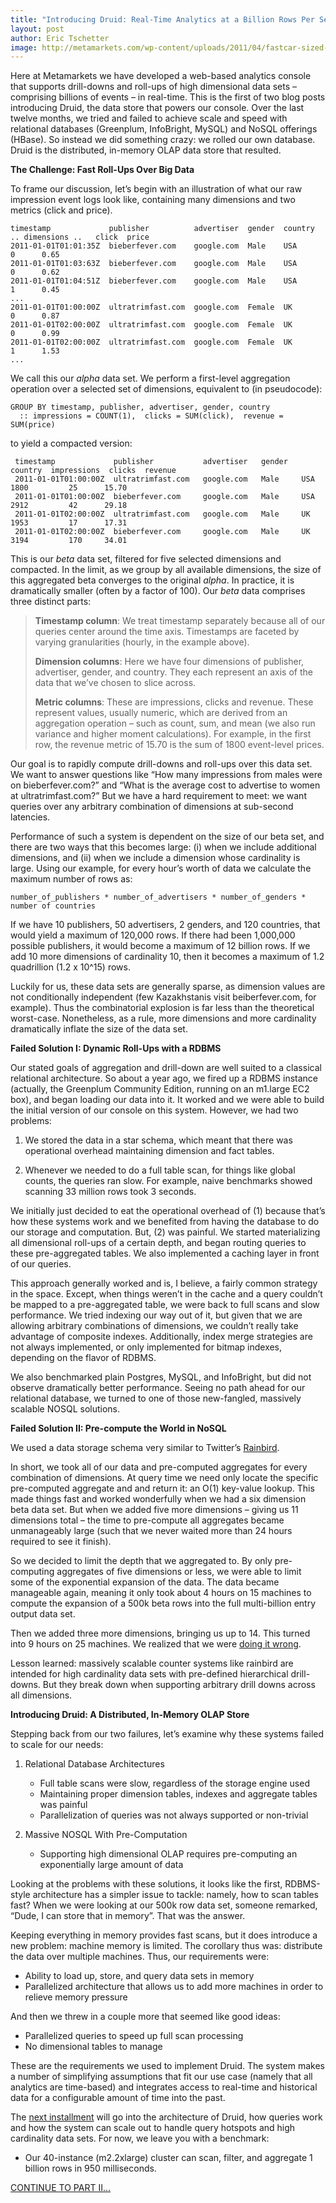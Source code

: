 ```yaml
---
title: "Introducing Druid: Real-Time Analytics at a Billion Rows Per Second"
layout: post
author: Eric Tschetter
image: http://metamarkets.com/wp-content/uploads/2011/04/fastcar-sized-470x288.jpg
---
```


Here at Metamarkets we have developed a web-based analytics console that
supports drill-downs and roll-ups of high dimensional data sets – comprising
billions of events – in real-time.  This is the first of two blog posts
introducing Druid, the data store that powers our console.  Over the last twelve
months, we tried and failed to achieve scale and speed with relational databases
(Greenplum, InfoBright, MySQL) and NoSQL offerings (HBase). So instead we did
something crazy: we rolled our own database. Druid is the distributed, in-memory
OLAP data store that resulted.

**The Challenge: Fast Roll-Ups Over Big Data**

To frame our discussion, let’s begin with an illustration of what our raw impression event logs look 
like, containing many dimensions and two metrics (click and price).

    timestamp             publisher          advertiser  gender  country  .. dimensions ..   click  price
    2011-01-01T01:01:35Z  bieberfever.com    google.com  Male    USA                         0      0.65
    2011-01-01T01:03:63Z  bieberfever.com    google.com  Male    USA                         0      0.62
    2011-01-01T01:04:51Z  bieberfever.com    google.com  Male    USA                         1      0.45
    ...
    2011-01-01T01:00:00Z  ultratrimfast.com  google.com  Female  UK                          0      0.87
    2011-01-01T02:00:00Z  ultratrimfast.com  google.com  Female  UK                          0      0.99
    2011-01-01T02:00:00Z  ultratrimfast.com  google.com  Female  UK                          1      1.53
    ...

We call this our *alpha* data set. We perform a first-level aggregation operation over a selected set of 
dimensions, equivalent to (in pseudocode):


    GROUP BY timestamp, publisher, advertiser, gender, country
      :: impressions = COUNT(1),  clicks = SUM(click),  revenue = SUM(price)

to yield a compacted version:

     timestamp             publisher           advertiser   gender   country  impressions  clicks  revenue
     2011-01-01T01:00:00Z  ultratrimfast.com   google.com   Male     USA      1800         25      15.70
     2011-01-01T01:00:00Z  bieberfever.com     google.com   Male     USA      2912         42      29.18
     2011-01-01T02:00:00Z  ultratrimfast.com   google.com   Male     UK       1953         17      17.31
     2011-01-01T02:00:00Z  bieberfever.com     google.com   Male     UK       3194         170     34.01

This is our *beta* data set, filtered for five selected dimensions and compacted. In the limit, as we group 
by all available dimensions, the size of this aggregated beta converges to the original *alpha*. In practice, 
it is dramatically smaller (often by a factor of 100). Our *beta* data comprises three distinct parts:

> **Timestamp column**: We treat timestamp separately because all of our queries
> center around the time axis. Timestamps are faceted by varying granularities
> (hourly, in the example above).
> 
> **Dimension columns**: Here we have four dimensions of publisher, advertiser,
> gender, and country. They each represent an axis of the data that we’ve chosen
> to slice across.
> 
>    **Metric columns**: These are impressions, clicks and revenue. These represent
> values, usually numeric, which are derived from an aggregation operation – such
> as count, sum, and mean (we also run variance and higher moment calculations).
> For example, in the first row, the revenue metric of 15.70 is the sum of 1800
> event-level prices.

Our goal is to rapidly compute drill-downs and roll-ups over this data set. We
want to answer questions like “How many impressions from males were on
bieberfever.com?” and “What is the average cost to advertise to women at
ultratrimfast.com?”  But we have a hard requirement to meet: we want queries
over any arbitrary combination of dimensions at sub-second latencies.

Performance of such a system is dependent on the size of our beta set, and
there are two ways that this becomes large: (i) when we include additional
dimensions, and (ii) when we include a dimension whose cardinality is large.
Using our example, for every hour’s worth of data we calculate the maximum
number of rows as:

	number_of_publishers * number_of_advertisers * number_of_genders * number of countries

If we have 10 publishers, 50 advertisers, 2 genders, and 120 countries, that
would yield a maximum of 120,000 rows.  If there had been 1,000,000 possible
publishers, it would become a maximum of 12 billion rows. If we add 10 more
dimensions of cardinality 10, then it becomes a maximum of 1.2 quadrillion (1.2
x 10^15) rows.

Luckily for us, these data sets are generally sparse, as dimension values are
not conditionally independent (few Kazakhstanis visit beiberfever.com, for
example). Thus the combinatorial explosion is far less than the theoretical
worst-case. Nonetheless, as a rule, more dimensions and more cardinality
dramatically inflate the size of the data set.

**Failed Solution I: Dynamic Roll-Ups with a RDBMS**

Our stated goals of aggregation and drill-down are well suited to a classical
relational architecture. So about a year ago, we fired up a RDBMS instance
(actually, the Greenplum Community Edition, running on an m1.large EC2 box),
and began loading our data into it. It worked and we were able to build the
initial version of our console on this system. However, we had two problems:

1. We stored the data in a star schema, which meant that there was operational
   overhead maintaining dimension and fact tables.

2. Whenever we needed to do a full table scan, for things like global counts,
   the queries ran slow. For example, naive benchmarks showed scanning 33
million rows took 3 seconds.

We initially just decided to eat the operational overhead of (1) because that’s
how these systems work and we benefited from having the database to do our
storage and computation. But, (2) was painful. We started materializing all
dimensional roll-ups of a certain depth, and began routing queries to these
pre-aggregated tables. We also implemented a caching layer in front of our
queries.

This approach generally worked and is, I believe, a fairly common strategy in
the space. Except, when things weren’t in the cache and a query couldn’t be
mapped to a pre-aggregated table, we were back to full scans and slow
performance.  We tried indexing our way out of it, but given that we are
allowing arbitrary combinations of dimensions, we couldn’t really take
advantage of composite indexes. Additionally, index merge strategies are not
always implemented, or only implemented for bitmap indexes, depending on the
flavor of RDBMS.

We also benchmarked plain Postgres, MySQL, and InfoBright, but did not observe
dramatically better performance. Seeing no path ahead for our relational
database, we turned to one of those new-fangled, massively scalable NOSQL
solutions.

**Failed Solution II: Pre-compute the World in NoSQL**

We used a data storage schema very similar to Twitter’s
[Rainbird](http://www.slideshare.net/kevinweil/rainbird-realtime-analytics-at-twitter-strata-2011).

In short, we took all of our data and pre-computed aggregates for every
combination of dimensions. At query time we need only locate the specific
pre-computed aggregate and and return it: an O(1) key-value lookup. This made
things fast and worked wonderfully when we had a six dimension beta data set.
But when we added five more dimensions – giving us 11 dimensions total – the
time to pre-compute all aggregates became unmanageably large (such that we
never waited more than 24 hours required to see it finish).

So we decided to limit the depth that we aggregated to. By only pre-computing
aggregates of five dimensions or less, we were able to limit some of the
exponential expansion of the data. The data became manageable again, meaning it
only took about 4 hours on 15 machines to compute the expansion of a 500k beta
rows into the full multi-billion entry output data set.

Then we added three more dimensions, bringing us up to 14. This turned into 9
hours on 25 machines. We realized that we were [doing it
wrong](http://knowyourmeme.com/memes/youre-doing-it-wrong).

Lesson learned: massively scalable counter systems like rainbird are intended
for high cardinality data sets with pre-defined hierarchical drill-downs. But
they break down when supporting arbitrary drill downs across all dimensions.

**Introducing Druid: A Distributed, In-Memory OLAP Store**

Stepping back from our two failures, let’s examine why these systems failed to
scale for our needs:

1. Relational Database Architectures

    * Full table scans were slow, regardless of the storage engine used
    * Maintaining proper dimension tables, indexes and aggregate tables was painful
    * Parallelization of queries was not always supported or non-trivial

2. Massive NOSQL With Pre-Computation

    * Supporting high dimensional OLAP requires pre-computing an exponentially large amount of data

Looking at the problems with these solutions, it looks like the first,
RDBMS-style architecture has a simpler issue to tackle: namely, how to scan
tables fast?  When we were looking at our 500k row data set, someone remarked,
“Dude, I can store that in memory”. That was the answer.

Keeping everything in memory provides fast scans, but it does introduce a new
problem: machine memory is limited. The corollary thus was: distribute the data
over multiple machines. Thus, our requirements were:

* Ability to load up, store, and query data sets in memory
* Parallelized architecture that allows us to add more machines in order to relieve memory pressure

And then we threw in a couple more that seemed like good ideas:

* Parallelized queries to speed up full scan processing
* No dimensional tables to manage

These are the requirements we used to implement Druid. The system makes a
number of simplifying assumptions that fit our use case (namely that all
analytics are time-based) and integrates access to real-time and historical
data for a configurable amount of time into the past.

The [next
installment](http://metamarketsgroup.com/blog/druid-part-deux-three-principles-for-fast-distributed-olap/)
will go into the architecture of Druid, how queries work and how the system can
scale out to handle query hotspots and high cardinality data sets. For now, we
leave you with a benchmark:

* Our 40-instance (m2.2xlarge) cluster can scan, filter, and aggregate 1 billion rows in 950 milliseconds.


[CONTINUE TO PART II…](http://metamarkets.com/2011/druid-part-deux-three-principles-for-fast-distributed-olap/)


